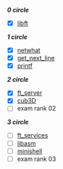 ***0 circle***
* [x] [libft](https://github.com/moon9ua/42_seoul/wiki/0.-libft)

***1 circle***
* [x] [netwhat](https://github.com/moon9ua/42_seoul/wiki/1.-netwhat)
* [x] [get_next_line](https://github.com/moon9ua/42_seoul/wiki/1.-get_next_line)
* [x] [printf](https://github.com/moon9ua/42_seoul/wiki/1.-printf)

***2 circle***
* [x] [ft_server](https://github.com/moon9ua/42_seoul/wiki/2.-ft_server)
* [x] [cub3D](https://github.com/moon9ua/42_seoul/wiki/2.-cub3D)
* [ ] exam rank 02

***3 circle***
* [ ] [ft_services](https://github.com/moon9ua/42_seoul/wiki/3.-ft_services)
* [ ] [libasm](https://github.com/moon9ua/42_seoul/wiki/3.-libasm)
* [ ] [minishell](https://github.com/moon9ua/42_seoul/wiki/3.-minishell)
* [ ] exam rank 03